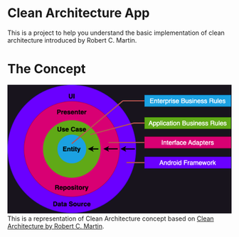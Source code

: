 # Clean Architecture App
This is a project to help you understand the basic implementation of clean architecture introduced by Robert C. Martin.

# The Concept
![Clean Architecture Concept](docs/images/clean_architecture.png "Clean Architecture Concept")
This is a representation of Clean Architecture concept based on [Clean Architecture by Robert C. Martin](https://blog.cleancoder.com/uncle-bob/2012/08/13/the-clean-architecture.html).